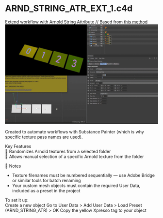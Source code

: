 # ARND_STRING_ATR_EXT_1.c4d

Extend workflow with Arnold String Attribute // Based from [this method](https://www.youtube.com/watch?v=EAzoIx2vrm0)
![preview](../!ALL-PREVIEW/Arnold_String-Path_Randomizer_Selector.gif)

Created to automate workflows with Substance Painter (which is why specific texture pass names are used).

Key Features  
🎲 Randomizes Arnold textures from a selected folder  
🎯 Allows manual selection of a specific Arnold texture from the folder  

📝 Notes    
* Texture filenames must be numbered sequentially — use Adobe Bridge or similar tools for batch renaming
* Your custom mesh objects must contain the required User Data, included as a preset in the project

To set it up:  
Create a new object
Go to User Data > Add User Data > Load Preset (ARND_STRING_ATR) > OK
Copy the yellow Xpresso tag to your object
